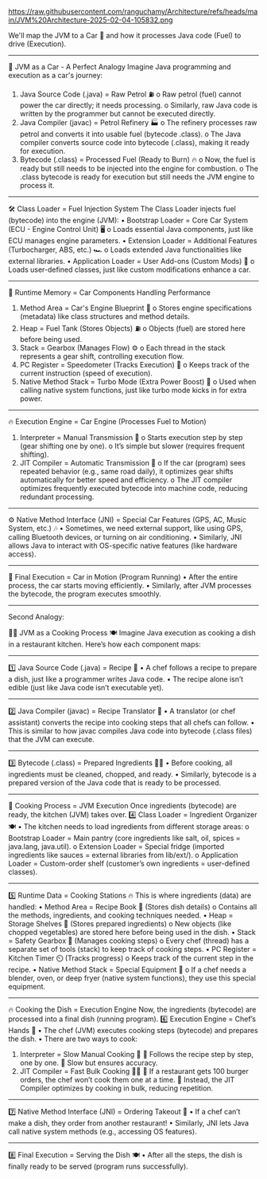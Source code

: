 https://raw.githubusercontent.com/ranguchamy/Architecture/refs/heads/main/JVM%20Architecture-2025-02-04-105832.png

We'll map the JVM to a Car 🚗 and how it processes Java code (Fuel) to drive (Execution).
________________________________________
🚗 JVM as a Car - A Perfect Analogy
Imagine Java programming and execution as a car's journey:
1.	Java Source Code (.java) = Raw Petrol ⛽
o	Raw petrol (fuel) cannot power the car directly; it needs processing.
o	Similarly, raw Java code is written by the programmer but cannot be executed directly.
2.	Java Compiler (javac) = Petrol Refinery 🏭
o	The refinery processes raw petrol and converts it into usable fuel (bytecode .class).
o	The Java compiler converts source code into bytecode (.class), making it ready for execution.
3.	Bytecode (.class) = Processed Fuel (Ready to Burn) 🔥
o	Now, the fuel is ready but still needs to be injected into the engine for combustion.
o	The .class bytecode is ready for execution but still needs the JVM engine to process it.
________________________________________
🛠 Class Loader = Fuel Injection System
The Class Loader injects fuel (bytecode) into the engine (JVM):
•	Bootstrap Loader = Core Car System (ECU - Engine Control Unit) 🖥️
o	Loads essential Java components, just like ECU manages engine parameters.
•	Extension Loader = Additional Features (Turbocharger, ABS, etc.) 🏎️
o	Loads extended Java functionalities like external libraries.
•	Application Loader = User Add-ons (Custom Mods) 🔧
o	Loads user-defined classes, just like custom modifications enhance a car.
________________________________________
🚦 Runtime Memory = Car Components Handling Performance
1.	Method Area = Car's Engine Blueprint 📜
o	Stores engine specifications (metadata) like class structures and method details.
2.	Heap = Fuel Tank (Stores Objects) ⛽
o	Objects (fuel) are stored here before being used.
3.	Stack = Gearbox (Manages Flow) ⚙️
o	Each thread in the stack represents a gear shift, controlling execution flow.
4.	PC Register = Speedometer (Tracks Execution) 📏
o	Keeps track of the current instruction (speed of execution).
5.	Native Method Stack = Turbo Mode (Extra Power Boost) 🚀
o	Used when calling native system functions, just like turbo mode kicks in for extra power.
________________________________________
🔥 Execution Engine = Car Engine (Processes Fuel to Motion)
1.	Interpreter = Manual Transmission 🚗
o	Starts execution step by step (gear shifting one by one).
o	It’s simple but slower (requires frequent shifting).
2.	JIT Compiler = Automatic Transmission 🚀
o	If the car (program) sees repeated behavior (e.g., same road daily), it optimizes gear shifts automatically for better speed and efficiency.
o	The JIT compiler optimizes frequently executed bytecode into machine code, reducing redundant processing.
________________________________________
⚙️ Native Method Interface (JNI) = Special Car Features (GPS, AC, Music System, etc.) 🎶
•	Sometimes, we need external support, like using GPS, calling Bluetooth devices, or turning on air conditioning.
•	Similarly, JNI allows Java to interact with OS-specific native features (like hardware access).
________________________________________
🏁 Final Execution = Car in Motion (Program Running)
•	After the entire process, the car starts moving efficiently.
•	Similarly, after JVM processes the bytecode, the program executes smoothly.
________________________________________

Second Analogy:


👨‍🍳 JVM as a Cooking Process 🍽️
Imagine Java execution as cooking a dish in a restaurant kitchen. Here’s how each component maps:
________________________________________
1️⃣ Java Source Code (.java) = Recipe 📜
•	A chef follows a recipe to prepare a dish, just like a programmer writes Java code.
•	The recipe alone isn’t edible (just like Java code isn’t executable yet).
________________________________________
2️⃣ Java Compiler (javac) = Recipe Translator 📖
•	A translator (or chef assistant) converts the recipe into cooking steps that all chefs can follow.
•	This is similar to how javac compiles Java code into bytecode (.class files) that the JVM can execute.
________________________________________
3️⃣ Bytecode (.class) = Prepared Ingredients 🥕🍗
•	Before cooking, all ingredients must be cleaned, chopped, and ready.
•	Similarly, bytecode is a prepared version of the Java code that is ready to be processed.
________________________________________
🥘 Cooking Process = JVM Execution
Once ingredients (bytecode) are ready, the kitchen (JVM) takes over.
4️⃣ Class Loader = Ingredient Organizer 🍽️
•	The kitchen needs to load ingredients from different storage areas:
o	Bootstrap Loader = Main pantry (core ingredients like salt, oil, spices = java.lang, java.util).
o	Extension Loader = Special fridge (imported ingredients like sauces = external libraries from lib/ext/).
o	Application Loader = Custom-order shelf (customer’s own ingredients = user-defined classes).
________________________________________
5️⃣ Runtime Data = Cooking Stations 🔥
This is where ingredients (data) are handled:
•	Method Area = Recipe Book 📖 (Stores dish details)
o	Contains all the methods, ingredients, and cooking techniques needed.
•	Heap = Storage Shelves 🏺 (Stores prepared ingredients)
o	New objects (like chopped vegetables) are stored here before being used in the dish.
•	Stack = Safety Gearbox 🧤 (Manages cooking steps)
o	Every chef (thread) has a separate set of tools (stack) to keep track of cooking steps.
•	PC Register = Kitchen Timer ⏲️ (Tracks progress)
o	Keeps track of the current step in the recipe.
•	Native Method Stack = Special Equipment 🍳
o	If a chef needs a blender, oven, or deep fryer (native system functions), they use this special equipment.
________________________________________
🔥 Cooking the Dish = Execution Engine
Now, the ingredients (bytecode) are processed into a final dish (running program).
6️⃣ Execution Engine = Chef’s Hands 🍲
•	The chef (JVM) executes cooking steps (bytecode) and prepares the dish.
•	There are two ways to cook:
1.	Interpreter = Slow Manual Cooking 🍳
	Follows the recipe step by step, one by one.
	Slow but ensures accuracy.
2.	JIT Compiler = Fast Bulk Cooking 🍔🔥
	If a restaurant gets 100 burger orders, the chef won’t cook them one at a time.
	Instead, the JIT Compiler optimizes by cooking in bulk, reducing repetition.
________________________________________
7️⃣ Native Method Interface (JNI) = Ordering Takeout 🍕
•	If a chef can’t make a dish, they order from another restaurant!
•	Similarly, JNI lets Java call native system methods (e.g., accessing OS features).
________________________________________
8️⃣ Final Execution = Serving the Dish 🍽️
•	After all the steps, the dish is finally ready to be served (program runs successfully).

